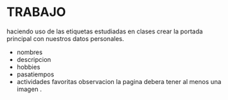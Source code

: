 # TRABAJO
haciendo uso de las etiquetas estudiadas en clases crear la portada principal con nuestros datos personales.

- nombres
- descripcion
- hobbies
- pasatiempos
- actividades favoritas 
observacion la pagina debera tener al menos una imagen .